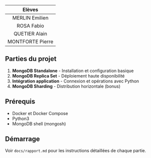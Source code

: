 |Elèves|
|:---:|
|MERLIN Emilien|
|ROSA Fabio|
|QUETIER Alain|
|MONTFORTE Pierre|

## Parties du projet

1. **MongoDB Standalone** - Installation et configuration basique
2. **MongoDB Replica Set** - Déploiement haute disponibilité
3. **Intégration application** - Connexion et opérations avec Python
4. **MongoDB Sharding** - Distribution horizontale (bonus)

## Prérequis

- Docker et Docker Compose
- Python3
- MongoDB shell (mongosh)

## Démarrage

Voir `docs/rapport.md` pour les instructions détaillées de chaque partie.
